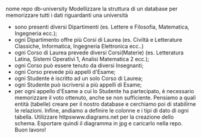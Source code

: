nome repo db-university
Modellizzare la struttura di un database per memorizzare tutti i dati riguardanti una università
- sono presenti diversi Dipartimenti (es. Lettere e Filosofia, Matematica, Ingegneria ecc.);
- ogni Dipartimento offre più Corsi di Laurea (es. Civiltà e Letterature Classiche, Informatica, Ingegneria Elettronica ecc..)
- ogni Corso di Laurea prevede diversi Corsi(Materie) (es. Letteratura Latina, Sistemi Operativi 1, Analisi Matematica 2 ecc.);
- ogni Corso può essere tenuto da diversi Insegnanti;
- ogni Corso prevede più appelli d'Esame;
- ogni Studente è iscritto ad un solo Corso di Laurea;
- ogni Studente può iscriversi a più appelli di Esame;
- per ogni appello d'Esame a cui lo Studente ha partecipato, è necessario memorizzare il voto ottenuto, anche se non sufficiente.
Pensiamo a quali entità (tabelle) creare per il nostro database e cerchiamo poi di stabilirne le relazioni. Infine, andiamo a definire le colonne e i tipi di dato di ogni tabella.
Utilizzare httpswww.diagrams.net per la creazione dello schema.
Esportare quindi il diagramma in jpg e caricarlo nella repo.
Buon lavoro!